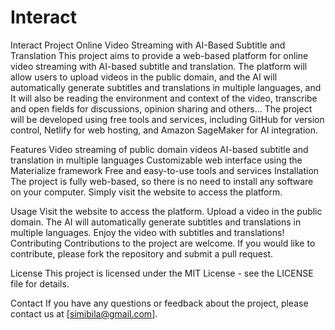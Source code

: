 # Interact
Interact Project
Online Video Streaming with AI-Based Subtitle and Translation
This project aims to provide a web-based platform for online video streaming with AI-based subtitle and translation. The platform will allow users to upload videos in the public domain, and the AI will automatically generate subtitles and translations in multiple languages, and It will also be reading the environment and context of the video, transcribe and open fields for discussions, opinion sharing and others… The project will be developed using free tools and services, including GitHub for version control, Netlify for web hosting, and Amazon SageMaker for AI integration.

Features
Video streaming of public domain videos
AI-based subtitle and translation in multiple languages
Customizable web interface using the Materialize framework
Free and easy-to-use tools and services
Installation
The project is fully web-based, so there is no need to install any software on your computer. Simply visit the website to access the platform.

Usage
Visit the website to access the platform.
Upload a video in the public domain.
The AI will automatically generate subtitles and translations in multiple languages.
Enjoy the video with subtitles and translations!
Contributing
Contributions to the project are welcome. If you would like to contribute, please fork the repository and submit a pull request.

License
This project is licensed under the MIT License - see the LICENSE file for details.

Contact
If you have any questions or feedback about the project, please contact us at [simibila@gmail.com].





